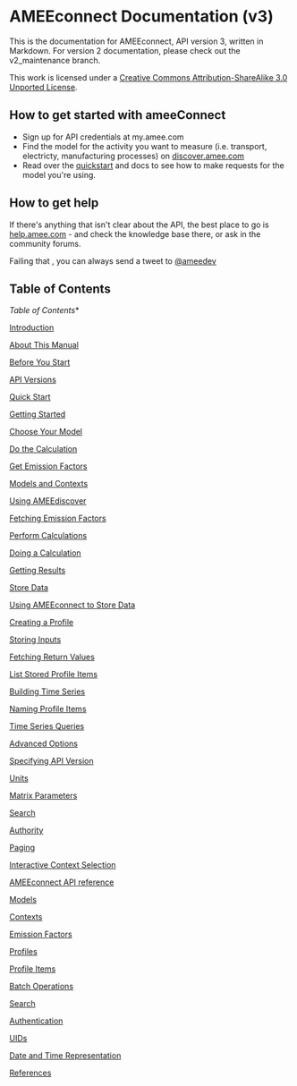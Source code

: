 AMEEconnect Documentation (v3)
==============================

This is the documentation for AMEEconnect, API version 3, written in Markdown. 
For version 2 documentation, please check out the v2_maintenance branch.

This work is licensed under a [Creative Commons Attribution-ShareAlike 3.0 Unported License](http://creativecommons.org/licenses/by-sa/3.0/).

How to get started with ameeConnect
-----------------------------------

* Sign up for API credentials at my.amee.com
* Find the model for the activity you want to measure (i.e. transport, electricty, manufacturing processes) on [discover.amee.com](http://discover.amee.com)
* Read over the [quickstart](/AMEE/connect-api/blob/master/sections//quickstartmd#specifying-api-versions) and docs to see how to make requests for the model you're using.

How to get help
---------------

If there's anything that isn't clear about the API, the best place to go is [help.amee.com](http://help.amee.com) - and check the knowledge base there, or ask in the community forums. 

Failing that , you can always send a tweet to [@ameedev](http://twitter.com/ameedev)

Table of Contents
-----------------

*Table of Contents**

[Introduction](/AMEE/connect-api/blob/master/sections//introduction.md)

[About This Manual](/AMEE/connect-api/blob/master/sections//introduction.md#about)

[Before You Start](/AMEE/connect-api/blob/master/sections//introduction.md#before-you-start)

[API Versions](/AMEE/connect-api/blob/master/sections//introduction.md#api-versions)

[Quick Start](/AMEE/connect-api/blob/master/sections//quickstart.md)

[Getting Started](/AMEE/connect-api/blob/master/sections//quickstart.md#getting-started)

[Choose Your Model](/AMEE/connect-api/blob/master/sections//quickstart.md#quick-choose-data-item)

[Do the Calculation](/AMEE/connect-api/blob/master/sections//quickstart.md#quick-do-calculation)

[Get Emission Factors](/AMEE/connect-api/blob/master/sections//data.md)

[Models and Contexts](/AMEE/connect-api/blob/master/sections//data.md#models)

[Using AMEEdiscover](/AMEE/connect-api/blob/master/sections//data.md#ameediscover)

[Fetching Emission Factors](/AMEE/connect-api/blob/master/sections//data.md#get-data-items)

[Perform Calculations](/AMEE/connect-api/blob/master/sections//calculations.md)

[Doing a Calculation](/AMEE/connect-api/blob/master/sections//calculations.md#doing-calculations)

[Getting Results](/AMEE/connect-api/blob/master/sections//calculations.md#getting-results)

[Store Data](/AMEE/connect-api/blob/master/sections//profiles.md)

[Using AMEEconnect to Store Data](/AMEE/connect-api/blob/master/sections//profiles.md#store-data)

[Creating a Profile](/AMEE/connect-api/blob/master/sections//profiles.md#create-profile)

[Storing Inputs](/AMEE/connect-api/blob/master/sections//profiles.md#create-profile-item)

[Fetching Return Values](/AMEE/connect-api/blob/master/sections//profiles.md#retrieve-items)

[List Stored Profile Items](/AMEE/connect-api/blob/master/sections//profiles.md#list-items)

[Building Time Series](/AMEE/connect-api/blob/master/sections//profiles.md#build-time-series)

[Naming Profile Items](/AMEE/connect-api/blob/master/sections//profiles.md#naming-items)

[Time Series Queries](/AMEE/connect-api/blob/master/sections//profiles.md#time-series-queries)

[Advanced Options](/AMEE/connect-api/blob/master/sections//advanced.md)

[Specifying API Version](/AMEE/connect-api/blob/master/sections//advanced.md#specifying-api-versions)

[Units](/AMEE/connect-api/blob/master/sections//advanced.md#units)

[Matrix Parameters](/AMEE/connect-api/blob/master/sections//advanced.md#matrix-parameters)

[Search](/AMEE/connect-api/blob/master/sections//advanced.md#search)

[Authority](/AMEE/connect-api/blob/master/sections//advanced.md#authority)

[Paging](/AMEE/connect-api/blob/master/sections//advanced.md#paging)

[Interactive Context Selection](/AMEE/connect-api/blob/master/sections//advanced.md#interactive-drilldowns)

[AMEEconnect API reference](/AMEE/connect-api/blob/master/sections//reference.md)

[Models](/AMEE/connect-api/blob/master/sections//reference.md#data-category-reference)

[Contexts](/AMEE/connect-api/blob/master/sections//reference.md#data-item-reference)

[Emission Factors](/AMEE/connect-api/blob/master/sections//reference.md#data-item-value-reference)

[Profiles](/AMEE/connect-api/blob/master/sections//reference.md#profile-reference)

[Profile Items](/AMEE/connect-api/blob/master/sections//reference.md#profile-item-reference)

[Batch Operations](/AMEE/connect-api/blob/master/sections//reference.md#batch-operations-reference)

[Search](/AMEE/connect-api/blob/master/sections//reference.md#search-reference)

[Authentication](/AMEE/connect-api/blob/master/sections//reference.md#auth-reference)

[UIDs](/AMEE/connect-api/blob/master/sections//reference.md#uid-reference)

[Date and Time Representation](/AMEE/connect-api/blob/master/sections//reference.md#date-reference)

[References](/AMEE/connect-api/blob/master/sections//bib.md)


